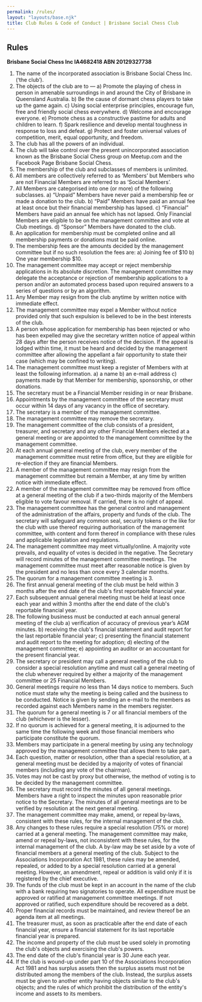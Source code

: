 ```yaml
---
permalink: /rules/
layout: "layouts/base.njk"
title: Club Rules & Code of Conduct | Brisbane Social Chess Club
---
```


<section class="section">
    <h2>Rules</h2>
    <p>
        <strong>Brisbane Social Chess Inc IA4682418 ABN 20129327738</strong>
    </p>
    <ol>
        <li>The name of the incorporated association is Brisbane Social Chess Inc. (‘the club’).</li>
        <li>
            The objects of the club are to — a) Promote the playing of chess in person in amenable surroundings in and around the City of
            Brisbane in Queensland Australia. b) Be the cause of dormant chess players to take up the game again. c) Using social
            enterprise principles, encourage fun, free and friendly social chess everywhere. d) Welcome and encourage everyone. e) Promote
            chess as a constructive pastime for adults and children to learn. f) Spark resilience and develop mental toughness in response
            to loss and defeat. g) Protect and foster universal values of competition, merit, equal opportunity, and freedom.
        </li>
        <li>The club has all the powers of an individual.</li>
        <li>
            The club will take control over the present unincorporated association known as the Brisbane Social Chess group on Meetup.com
            and the Facebook Page Brisbane Social Chess.
        </li>
        <li>The membership of the club and subclasses of members is unlimited.</li>
        <li>
            All members are collectively referred to as ‘Members’ but Members who are not Financial Members are referred to as ‘Social
            Members’.
        </li>
        <li>
            All Members are categorised into one (or more) of the following subclasses. a) “Unpaid” Members have never paid a membership
            fee or made a donation to the club. b) “Paid” Members have paid an annual fee at least once but their financial membership has
            lapsed. c) “Financial” Members have paid an annual fee which has not lapsed. Only Financial Members are eligible to be on the
            management committee and vote at Club meetings. d) “Sponsor” Members have donated to the club.
        </li>
        <li>An application for membership must be completed online and all membership payments or donations must be paid online.</li>
        <li>
            The membership fees are the amounts decided by the management committee but if no such resolution the fees are: a) Joining fee
            of $10 b) One year membership $10.
        </li>
        <li>
            The management committee may accept or reject membership applications in its absolute discretion. The management committee may
            delegate the acceptance or rejection of membership applications to a person and/or an automated process based upon required
            answers to a series of questions or by an algorithm.
        </li>
        <li>Any Member may resign from the club anytime by written notice with immediate effect.</li>
        <li>
            The management committee may expel a Member without notice provided only that such expulsion is believed to be in the best
            interests of the club.
        </li>
        <li>
            A person whose application for membership has been rejected or who has been expelled may give the secretary written notice of
            appeal within 28 days after the person receives notice of the decision. If the appeal is lodged within time, it must be heard
            and decided by the management committee after allowing the appellant a fair opportunity to state their case (which may be
            confined to writing).
        </li>
        <li>
            The management committee must keep a register of Members with at least the following information. a) a name b) an e-mail
            address c) payments made by that Member for membership, sponsorship, or other donations.
        </li>
        <li>The secretary must be a Financial Member residing in or near Brisbane.</li>
        <li>
            Appointments by the management committee of the secretary must occur within 14 days of any vacancy in the office of secretary.
        </li>
        <li>The secretary is a member of the management committee.</li>
        <li>The management committee may remove the secretary.</li>
        <li>
            The management committee of the club consists of a president, treasurer, and secretary and any other Financial Members elected
            at a general meeting or are appointed to the management committee by the management committee.
        </li>
        <li>
            At each annual general meeting of the club, every member of the management committee must retire from office, but they are
            eligible for re-election if they are financial Members.
        </li>
        <li>
            A member of the management committee may resign from the management committee but remain a Member, at any time by written
            notice with immediate effect.
        </li>
        <li>
            A member of the management committee may be removed from office at a general meeting of the club if a two-thirds majority of
            the Members eligible to vote favour removal. If carried, there is no right of appeal.
        </li>
        <li>
            The management committee has the general control and management of the administration of the affairs, property and funds of
            the club. The secretary will safeguard any common seal, security tokens or the like for the club with use thereof requiring
            authorisation of the management committee, with content and form thereof in compliance with these rules and applicable
            legislation and regulations.
        </li>
        <li>
            The management committee may meet virtually/online. A majority vote prevails, and equality of votes is decided in the
            negative. The Secretary will record minutes of the management committee meetings. The management committee must meet after
            reasonable notice is given by the president and no less than once every 3 calendar months.
        </li>
        <li>The quorum for a management committee meeting is 3.</li>
        <li>
            The first annual general meeting of the club must be held within 3 months after the end date of the club's first reportable
            financial year.
        </li>
        <li>
            Each subsequent annual general meeting must be held at least once each year and within 3 months after the end date of the
            club's reportable financial year.
        </li>
        <li>
            The following business must be conducted at each annual general meeting of the club a) verification of accuracy of previous
            year’s AGM minutes. b) receiving the club's financial statement and audit report for the last reportable financial year; c)
            presenting the financial statement and audit report to the meeting for adoption; d) electing of the management committee; e)
            appointing an auditor or an accountant for the present financial year.
        </li>
        <li>
            The secretary or president may call a general meeting of the club to consider a special resolution anytime and must call a
            general meeting of the club whenever required by either a majority of the management committee or 25 Financial Members.
        </li>
        <li>
            General meetings require no less than 14 days notice to members. Such notice must state why the meeting is being called and
            the business to be conducted. Notice is given by sending an e-mail to the members as recorded against each Members name in the
            members register.
        </li>
        <li>The quorum for a general meeting is 7 or all financial members of the club (whichever is the lesser).</li>
        <li>
            If no quorum is achieved for a general meeting, it is adjourned to the same time the following week and those financial
            members who participate constitute the quorum.
        </li>
        <li>
            Members may participate in a general meeting by using any technology approved by the management committee that allows them to
            take part.
        </li>
        <li>
            Each question, matter or resolution, other than a special resolution, at a general meeting must be decided by a majority of
            votes of financial members (including any vote of the chairman).
        </li>
        <li>Votes may not be cast by proxy but otherwise, the method of voting is to be decided by the management committee.</li>
        <li>
            The secretary must record the minutes of all general meetings. Members have a right to inspect the minutes upon reasonable
            prior notice to the Secretary. The minutes of all general meetings are to be verified by resolution at the next general
            meeting.
        </li>
        <li>
            The management committee may make, amend, or repeal by-laws, consistent with these rules, for the internal management of the
            club.
        </li>
        <li>
            Any changes to these rules require a special resolution (75% or more) carried at a general meeting. The management committee
            may make, amend or repeal by-laws, not inconsistent with these rules, for the internal management of the club. A by-law may be
            set aside by a vote of financial members at a general meeting of the club. Subject to the Associations Incorporation Act 1981,
            these rules may be amended, repealed, or added to by a special resolution carried at a general meeting. However, an amendment,
            repeal or addition is valid only if it is registered by the chief executive.
        </li>
        <li>
            The funds of the club must be kept in an account in the name of the club with a bank requiring two signatories to operate. All
            expenditure must be approved or ratified at management committee meetings. If not approved or ratified, such expenditure
            should be recovered as a debt.
        </li>
        <li>Proper financial records must be maintained, and review thereof be an agenda item at all meetings.</li>
        <li>
            The treasurer must, as soon as practicable after the end date of each financial year, ensure a financial statement for its
            last reportable financial year is prepared.
        </li>
        <li>
            The income and property of the club must be used solely in promoting the club's objects and exercising the club's powers.
        </li>
        <li>The end date of the club's financial year is 30 June each year.</li>
        <li>
            If the club is wound-up under part 10 of the Associations Incorporation Act 1981 and has surplus assets then the surplus
            assets must not be distributed among the members of the club. Instead, the surplus assets must be given to another entity
            having objects similar to the club's objects; and the rules of which prohibit the distribution of the entity's income and
            assets to its members.
        </li>
    </ol>
</section>
